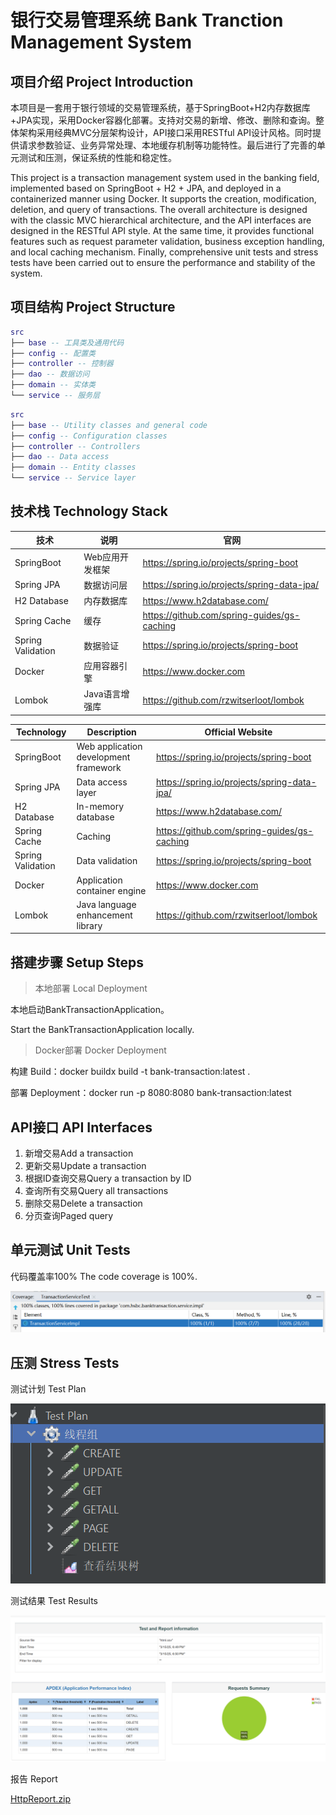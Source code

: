 # 银行交易管理系统 Bank Tranction Management System

## 项目介绍 Project Introduction



本项目是一套用于银行领域的交易管理系统，基于SpringBoot+H2内存数据库+JPA实现，采用Docker容器化部署。支持对交易的新增、修改、删除和查询。整体架构采用经典MVC分层架构设计，API接口采用RESTful API设计风格。同时提供请求参数验证、业务异常处理、本地缓存机制等功能特性。最后进行了完善的单元测试和压测，保证系统的性能和稳定性。

This project is a transaction management system used in the banking field, implemented based on SpringBoot + H2 + JPA, and deployed in a containerized manner using Docker. It supports the creation, modification, deletion, and query of transactions. The overall architecture is designed with the classic MVC hierarchical architecture, and the API interfaces are designed in the RESTful API style. At the same time, it provides functional features such as request parameter validation, business exception handling, and local caching mechanism. Finally, comprehensive unit tests and stress tests have been carried out to ensure the performance and stability of the system.

## 项目结构 Project Structure

``` lua
src
├── base -- 工具类及通用代码
├── config -- 配置类
├── controller -- 控制器
├── dao -- 数据访问
├── domain -- 实体类
└── service -- 服务层
```
``` lua
src
├── base -- Utility classes and general code
├── config -- Configuration classes
├── controller -- Controllers
├── dao -- Data access
├── domain -- Entity classes
└── service -- Service layer
```

## 技术栈 Technology Stack

| 技术                 | 说明                | 官网                                           |
| -------------------- | ------------------- | ---------------------------------------------- |
| SpringBoot           | Web应用开发框架      | https://spring.io/projects/spring-boot         |
| Spring JPA           | 数据访问层             | https://spring.io/projects/spring-data-jpa/ |
| H2 Database          | 内存数据库     | https://www.h2database.com/    |
| Spring Cache         | 缓存            | https://github.com/spring-guides/gs-caching      |
| Spring Validation    | 数据验证            | https://spring.io/projects/spring-boot        |
| Docker               | 应用容器引擎        | https://www.docker.com                         |
| Lombok               | Java语言增强库      | https://github.com/rzwitserloot/lombok         |




| Technology                 | Description                | Official Website                                           |
| -------------------- | ------------------- | ---------------------------------------------- |
| SpringBoot           | Web application development framework      | https://spring.io/projects/spring-boot         |
| Spring JPA           | Data access layer             | https://spring.io/projects/spring-data-jpa/ |
| H2 Database          | In-memory database     | https://www.h2database.com/    |
| Spring Cache         | Caching            | https://github.com/spring-guides/gs-caching      |
| Spring Validation    | Data validation            | https://spring.io/projects/spring-boot        |
| Docker               | Application container engine        | https://www.docker.com                         |
| Lombok               | Java language enhancement library      | https://github.com/rzwitserloot/lombok         |

## 搭建步骤 Setup Steps

> 本地部署 Local Deployment

 本地启动BankTransactionApplication。

 Start the BankTransactionApplication locally.

> Docker部署 Docker Deployment

 构建 Build：docker buildx build -t bank-transaction:latest .

 部署 Deployment：docker run -p 8080:8080 bank-transaction:latest


## API接口 API Interfaces
 1. 新增交易Add a transaction
 2. 更新交易Update a transaction
 3. 根据ID查询交易Query a transaction by ID
 4. 查询所有交易Query all transactions
 5. 删除交易Delete a transaction
 6. 分页查询Paged query

## 单元测试 Unit Tests

 代码覆盖率100%
 The code coverage is 100%.
 
 ![单元测试覆盖率.png](image/单元测试覆盖率.png)


## 压测 Stress Tests

 测试计划
Test Plan
 
 ![测试计划.png](image/测试计划.png)


 测试结果
 Test Results
 
 ![压测报告.png](image/压测报告.png)


 报告
 Report
 
 [HttpReport.zip](/jmeter/HttpReports.zip)

